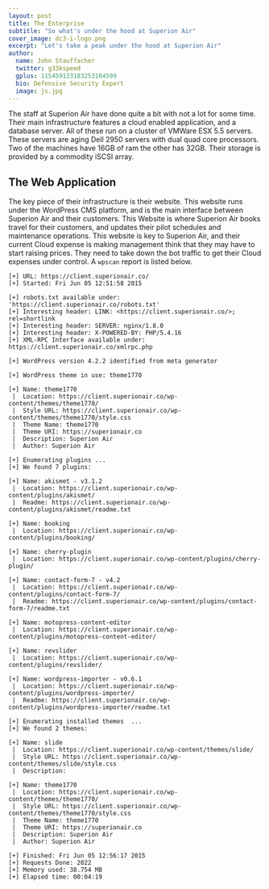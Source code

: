 ```yaml
---
layout: post
title: The Enterprise
subtitle: "So what's under the hood at Superion Air"
cover_image: dc3-i-logo.png
excerpt: "Let's take a peak under the hood at Superion Air"
author:
  name: John Stauffacher
  twitter: g33kspeed
  gplus: 115459133183253104599
  bio: Defensive Security Expert
  image: js.jpg
---
```

<span class="firstLetter">T</span>he staff at Superion Air have done quite a bit with not a lot for some time. Their main infrastructure features a cloud enabled application, and a database server. All of these run on a cluster of VMWare ESX 5.5 servers. These servers are aging Dell 2950 servers with dual quad core processors. Two of the machines have 16GB of ram the other has 32GB. Their storage is provided by a commodity iSCSI array.

## The Web Application
<span class="firstLetter">T</span>he key piece of their infrastructure is their website. This website runs under the WordPress CMS platform, and is the main interface between Superion Air and their customers. This Website is where Superion Air books travel for their customers, and updates their pilot schedules and maintenance operations. This website is key to Superion Air, and their current Cloud expense is making management think that they may have to start raising prices. They need to take down the bot traffic to get their Cloud expenses under control. A `wpscan` report is listed below. 

    [+] URL: https://client.superionair.co/
    [+] Started: Fri Jun 05 12:51:58 2015

    [+] robots.txt available under: 'https://client.superionair.co/robots.txt'
    [+] Interesting header: LINK: <https://client.superionair.co/>; rel=shortlink
    [+] Interesting header: SERVER: nginx/1.8.0
    [+] Interesting header: X-POWERED-BY: PHP/5.4.16
    [+] XML-RPC Interface available under: https://client.superionair.co/xmlrpc.php

    [+] WordPress version 4.2.2 identified from meta generator

    [+] WordPress theme in use: theme1770

    [+] Name: theme1770
     |  Location: https://client.superionair.co/wp-content/themes/theme1770/
     |  Style URL: https://client.superionair.co/wp-content/themes/theme1770/style.css
     |  Theme Name: theme1770
     |  Theme URI: https://superionair.co
     |  Description: Superion Air
     |  Author: Superion Air

    [+] Enumerating plugins ...
    [+] We found 7 plugins:

    [+] Name: akismet - v3.1.2
     |  Location: https://client.superionair.co/wp-content/plugins/akismet/
     |  Readme: https://client.superionair.co/wp-content/plugins/akismet/readme.txt

    [+] Name: booking
     |  Location: https://client.superionair.co/wp-content/plugins/booking/

    [+] Name: cherry-plugin
     |  Location: https://client.superionair.co/wp-content/plugins/cherry-plugin/

    [+] Name: contact-form-7 - v4.2
     |  Location: https://client.superionair.co/wp-content/plugins/contact-form-7/
     |  Readme: https://client.superionair.co/wp-content/plugins/contact-form-7/readme.txt

    [+] Name: motopress-content-editor
     |  Location: https://client.superionair.co/wp-content/plugins/motopress-content-editor/

    [+] Name: revslider
     |  Location: https://client.superionair.co/wp-content/plugins/revslider/

    [+] Name: wordpress-importer - v0.6.1
     |  Location: https://client.superionair.co/wp-content/plugins/wordpress-importer/
     |  Readme: https://client.superionair.co/wp-content/plugins/wordpress-importer/readme.txt

    [+] Enumerating installed themes  ...
    [+] We found 2 themes:

    [+] Name: slide
     |  Location: https://client.superionair.co/wp-content/themes/slide/
     |  Style URL: https://client.superionair.co/wp-content/themes/slide/style.css
     |  Description: 

    [+] Name: theme1770
     |  Location: https://client.superionair.co/wp-content/themes/theme1770/
     |  Style URL: https://client.superionair.co/wp-content/themes/theme1770/style.css
     |  Theme Name: theme1770
     |  Theme URI: https://superionair.co
     |  Description: Superion Air
     |  Author: Superion Air

    [+] Finished: Fri Jun 05 12:56:17 2015
    [+] Requests Done: 2022
    [+] Memory used: 38.754 MB
    [+] Elapsed time: 00:04:19


